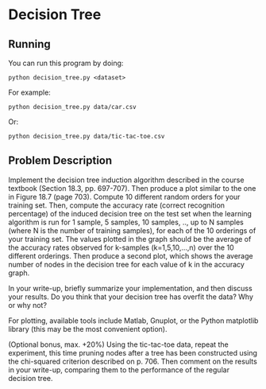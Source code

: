 # Decision Tree

## Running
You can run this program by doing:

    python decision_tree.py <dataset>

For example:

    python decision_tree.py data/car.csv

Or:

    python decision_tree.py data/tic-tac-toe.csv

## Problem Description
Implement the decision tree induction algorithm described in the course textbook (Section 18.3, pp. 697-707). Then produce a plot similar to the one in Figure 18.7 (page 703). Compute 10 different random orders for your training set. Then, compute the accuracy rate (correct recognition percentage) of the induced decision tree on the test set when the learning algorithm is run for 1 sample, 5 samples, 10 samples, .., up to N samples (where N is the number of training samples), for each of the 10 orderings of your training set. The values plotted in the graph should be the average of the accuracy rates observed for k-samples (k=1,5,10,...,n) over the 10 different orderings.
Then produce a second plot, which shows the average number of nodes in the decision tree for each value of k in the accuracy graph.

In your write-up, briefly summarize your implementation, and then discuss your results. Do you think that your decision tree has overfit the data? Why or why not?

For plotting, available tools include Matlab, Gnuplot, or the Python matplotlib library (this may be the most convenient option).

(Optional bonus, max. +20%) Using the tic-tac-toe data, repeat the experiment, this time pruning nodes after a tree has been constructed using the	chi-squared criterion described on p. 706. Then comment on the results in your write-up, comparing them to the performance of the regular decision tree.